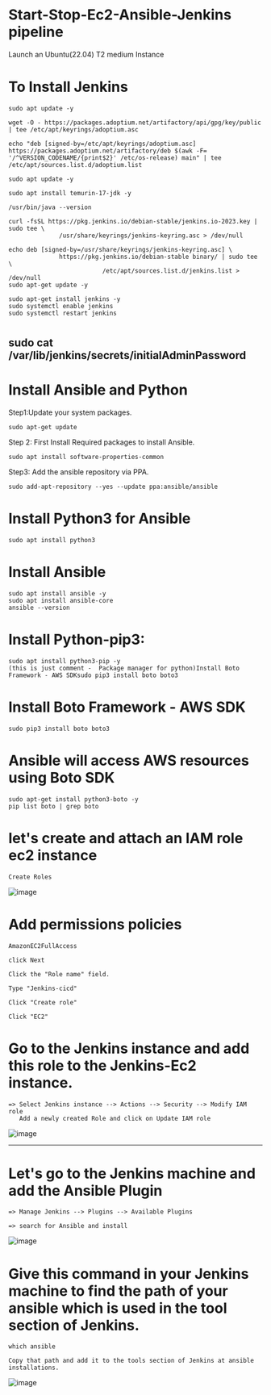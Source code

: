 # Start-Stop-Ec2-Ansible-Jenkins pipeline
Launch an Ubuntu(22.04) T2 medium Instance

# To Install Jenkins
  
    sudo apt update -y
  
    wget -O - https://packages.adoptium.net/artifactory/api/gpg/key/public | tee /etc/apt/keyrings/adoptium.asc
  
    echo "deb [signed-by=/etc/apt/keyrings/adoptium.asc] https://packages.adoptium.net/artifactory/deb $(awk -F= '/^VERSION_CODENAME/{print$2}' /etc/os-release) main" | tee /etc/apt/sources.list.d/adoptium.list
  
    sudo apt update -y
  
    sudo apt install temurin-17-jdk -y
  
    /usr/bin/java --version
  
    curl -fsSL https://pkg.jenkins.io/debian-stable/jenkins.io-2023.key | sudo tee \
                  /usr/share/keyrings/jenkins-keyring.asc > /dev/null
                  
    echo deb [signed-by=/usr/share/keyrings/jenkins-keyring.asc] \
                  https://pkg.jenkins.io/debian-stable binary/ | sudo tee \
                              /etc/apt/sources.list.d/jenkins.list > /dev/null
    sudo apt-get update -y
  
    sudo apt-get install jenkins -y
    sudo systemctl enable jenkins
    sudo systemctl restart jenkins
  

# <EC2 Public IP Address:8080>
  sudo cat /var/lib/jenkins/secrets/initialAdminPassword
----------------------------------------------------------------------------------------------------------------------------------------------
# Install Ansible and Python
Step1:Update your system packages.
    
    sudo apt-get update
    
Step 2: First Install Required packages to install Ansible.

    sudo apt install software-properties-common

Step3: Add the ansible repository via PPA.

    sudo add-apt-repository --yes --update ppa:ansible/ansible

# Install Python3 for Ansible
    sudo apt install python3
# Install Ansible 
    sudo apt install ansible -y
    sudo apt install ansible-core
    ansible --version
# Install Python-pip3:
    sudo apt install python3-pip -y
    (this is just comment -  Package manager for python)Install Boto Framework - AWS SDKsudo pip3 install boto boto3

# Install Boto Framework - AWS SDK
    sudo pip3 install boto boto3
# Ansible will access AWS resources using Boto SDK
    sudo apt-get install python3-boto -y
    pip list boto | grep boto

# let's create and attach an IAM role ec2 instance
    Create Roles
![image](https://github.com/sm2424/Start-Stop-Ec2-Ansible/assets/91906122/08a63bf7-065f-48df-b7a8-fd059ca9d1b5)
  
# Add permissions policies
  
    AmazonEC2FullAccess
  
    click Next

    Click the "Role name" field.

    Type "Jenkins-cicd"

    Click "Create role"

    Click "EC2"

# Go to the Jenkins instance and add this role to the Jenkins-Ec2 instance.
    => Select Jenkins instance --> Actions --> Security --> Modify IAM role
       Add a newly created Role and click on Update IAM role
  
  ![image](https://github.com/sm2424/Start-Stop-Ec2-Ansible/assets/91906122/09740b82-6213-44af-90e2-fc5f87cc671c)

------------------------------------------------------------------------------------------------------------------------
# Let's go to the Jenkins machine and add the Ansible Plugin

    => Manage Jenkins --> Plugins --> Available Plugins

    => search for Ansible and install

![image](https://github.com/sm2424/Start-Stop-Ec2-Ansible/assets/91906122/db61c508-767a-40e1-be8c-b0542d9085da)

# Give this command in your Jenkins machine to find the path of your ansible which is used in the tool section of Jenkins.
    which ansible

    Copy that path and add it to the tools section of Jenkins at ansible installations.
    
![image](https://github.com/sm2424/Start-Stop-Ec2-Ansible/assets/91906122/8116d26e-ec7c-43fa-a8aa-5a83d701709d)


















